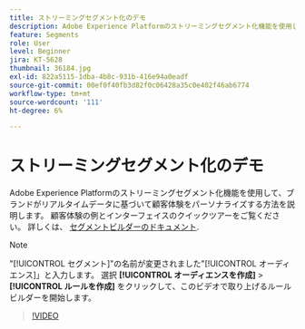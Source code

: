 ```yaml
---
title: ストリーミングセグメント化のデモ
description: Adobe Experience Platformのストリーミングセグメント化機能を使用して、ブランドがリアルタイムデータに基づいて顧客体験をパーソナライズする方法を説明します。 顧客体験の例とインターフェイスのクイックツアーをご覧ください。
feature: Segments
role: User
level: Beginner
jira: KT-5628
thumbnail: 36184.jpg
exl-id: 822a5115-1dba-4b8c-931b-416e94a0eadf
source-git-commit: 00ef0f40fb3d82f0c06428a35c0e402f46ab6774
workflow-type: tm+mt
source-wordcount: '111'
ht-degree: 6%

---
```


# ストリーミングセグメント化のデモ

Adobe Experience Platformのストリーミングセグメント化機能を使用して、ブランドがリアルタイムデータに基づいて顧客体験をパーソナライズする方法を説明します。 顧客体験の例とインターフェイスのクイックツアーをご覧ください。 詳しくは、 [セグメントビルダーのドキュメント](https://experienceleague.adobe.com/docs/experience-platform/segmentation/ui/segment-builder.html?lang=ja).

>[!NOTE]
>
> &quot;[!UICONTROL セグメント]&quot;の名前が変更されました&quot;[!UICONTROL オーディエンス]」と入力します。 選択 **[!UICONTROL オーディエンスを作成]** > **[!UICONTROL ルールを作成]** をクリックして、このビデオで取り上げるルールビルダーを開始します。

>[!VIDEO](https://video.tv.adobe.com/v/36184?learn=on)


